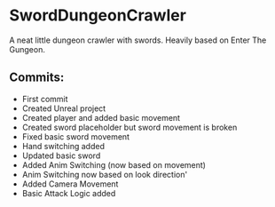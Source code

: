 # SwordDungeonCrawler
A neat little dungeon crawler with swords. Heavily based on Enter The Gungeon.

## Commits:
* First commit
* Created Unreal project
* Created player and added basic movement
* Created sword placeholder but sword movement is broken
* Fixed basic sword movement
* Hand switching added
* Updated basic sword
* Added Anim Switching (now based on movement)
* Anim Switching now based on look direction'
* Added Camera Movement
* Basic Attack Logic added